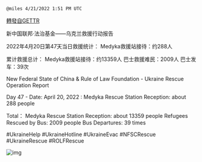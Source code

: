 `@miles 4/21/2022 1:51 PM UTC`

[轉發自GETTR](https://gettr.com/post/p16djui4f94)

新中国联邦·法治基金——乌克兰救援行动报告

2022年4月20日第47天当日救援统计：
Medyka救援站接待：约288人

累计救援总计：
Medyka救援站接待：约13359人
巴士救援难民：2009人
巴士发车：39次

New Federal State of China & Rule of Law Foundation - Ukraine Rescue Operation Report 

Day 47 - Date: April 20, 2022 :
Medyka Rescue Station Reception: about 288 people

Total：
Medyka Rescue Station Reception: about 13359 people
Refugees Rescued by Bus: 2009 people
Bus Departures: 39 times

#UkraineHelp #UkraineHotline #UkraineEvac #NFSCRescue #UkraineRescue #ROLFRescue

![img](https://media.gettr.com/group50/getter/2022/04/21/13/7b7f37f6-f17e-f270-768d-b2840442998b/5377e32cfbe365e092dba5370f4be817.jpg)
